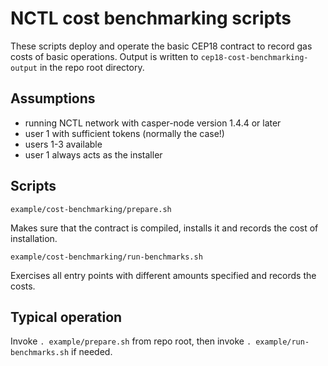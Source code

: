 NCTL cost benchmarking scripts
======================

These scripts deploy and operate the basic CEP18 contract to record gas costs of basic operations. Output is written to `cep18-cost-benchmarking-output` in the repo root directory.

Assumptions
-----------
- running NCTL network with casper-node version 1.4.4 or later
- user 1 with sufficient tokens (normally the case!)
- users 1-3 available
- user 1 always acts as the installer

Scripts
-------------------

`example/cost-benchmarking/prepare.sh`

Makes sure that the contract is compiled, installs it and records the cost of installation.

`example/cost-benchmarking/run-benchmarks.sh`

Exercises all entry points with different amounts specified and records the costs.

Typical operation
-------------------

Invoke `. example/prepare.sh` from repo root, then invoke `. example/run-benchmarks.sh` if needed.